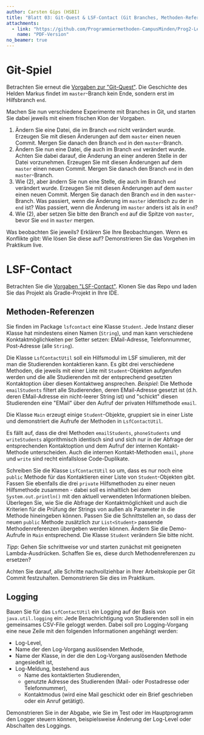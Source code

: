 ```yaml
---
author: Carsten Gips (HSBI)
title: "Blatt 03: Git-Quest & LSF-Contact (Git Branches, Methoden-Referenzen, Logging)"
attachments:
  - link: "https://github.com/Programmiermethoden-CampusMinden/Prog2-Lecture/blob/_pdf/homework/b03.pdf"
    name: "PDF-Version"
no_beamer: true
---
```


<!--  pandoc -s -f markdown -t markdown+smart-grid_tables-multiline_tables-simple_tables --columns=94 --reference-links=true  b03.md  -o xxx.md  -->

# Git-Spiel

Betrachten Sie erneut die [Vorgaben zur "Git-Quest"]. Die Geschichte des Helden Markus findet
im `master`-Branch kein Ende, sondern erst im Hilfsbranch `end`.

Machen Sie nun verschiedene Experimente mit Branches in Git, und starten Sie dabei jeweils mit
einem frischen Klon der Vorgaben.

1.  Ändern Sie eine Datei, die im Branch `end` nicht verändert wurde. Erzeugen Sie mit diesen
    Änderungen auf dem `master` einen neuen Commit. Mergen Sie danach den Branch `end` in den
    `master`-Branch.
2.  Ändern Sie nun eine Datei, die auch im Branch `end` verändert wurde. Achten Sie dabei
    darauf, die Änderung an einer anderen Stelle in der Datei vorzunehmen. Erzeugen Sie mit
    diesen Änderungen auf dem `master` einen neuen Commit. Mergen Sie danach den Branch `end`
    in den `master`-Branch.
3.  Wie (2), aber ändern Sie nun eine Stelle, die auch im Branch `end` verändert wurde.
    Erzeugen Sie mit diesen Änderungen auf dem `master` einen neuen Commit. Mergen Sie danach
    den Branch `end` in den `master`-Branch. Was passiert, wenn die Änderung im `master`
    identisch zu der in `end` ist? Was passiert, wenn die Änderung im `master` anders ist als
    in `end`?
4.  Wie (2), aber setzen Sie bitte den Branch `end` auf die Spitze von `master`, bevor Sie
    `end` in `master` mergen.

Was beobachten Sie jeweils? Erklären Sie Ihre Beobachtungen. Wenn es Konflikte gibt: Wie lösen
Sie diese auf? Demonstrieren Sie das Vorgehen im Praktikum live.

# LSF-Contact

Betrachten Sie die [Vorgaben "LSF-Contact"]. Klonen Sie das Repo und laden Sie das Projekt als
Gradle-Projekt in Ihre IDE.

## Methoden-Referenzen

Sie finden im Package `lsfcontact` eine Klasse `Student`. Jede Instanz dieser Klasse hat
mindestens einen Namen (`String`), und man kann verschiedene Konktaktmöglichkeiten per Setter
setzen: EMail-Adresse, Telefonnummer, Post-Adresse (alle `String`).

Die Klasse `LsfContactUtil` soll ein Hilfsmodul im LSF simulieren, mit der man die
Studierenden kontaktieren kann. Es gibt drei verschiedene Methoden, die jeweils mit einer
Liste mit `Student`-Objekten aufgerufen werden und die alle Studierenden mit der entsprechend
gesetzten Kontaktoption über diesen Kontaktweg ansprechen. *Beispiel*: Die Methode
`emailStudents` filtert alle Studierenden, deren EMail-Adresse gesetzt ist (d.h. deren
EMail-Adresse ein nicht-leerer String ist) und "schickt" diesen Studierenden eine "EMail" über
den Aufruf der privaten Hilfsmethode `email`.

Die Klasse `Main` erzeugt einige `Student`-Objekte, gruppiert sie in einer Liste und
demonstriert die Aufrufe der Methoden in `LsfContactUtil`.

Es fällt auf, dass die drei Methoden `emailStudents`, `phoneStudents` und `writeStudents`
algorithmisch identisch sind und sich nur in der Abfrage der entsprechenden Kontaktoption und
dem Aufruf der internen Kontakt-Methode unterscheiden. Auch die internen Kontakt-Methoden
`email`, `phone` und `write` sind recht einfallslose Code-Duplikate.

Schreiben Sie die Klasse `LsfContactUtil` so um, dass es nur noch eine `public` Methode für
das Kontaktieren einer Liste von `Student`-Objekten gibt. Fassen Sie ebenfalls die drei
`private` Hilfsmethoden zu einer neuen Hilfsmethode zusammen - dabei soll es inhaltlich bei
dem `System.out.println()` mit den aktuell verwendeten Informationen bleiben. Überlegen Sie,
wie Sie die Abfrage der Kontaktmöglichkeit und auch die Kriterien für die Prüfung der Strings
von außen als Parameter in die Methode hineingeben können. Passen Sie die Schnittstellen an,
so dass der neuen `public` Methode zusätzlich zur `List<Student>` passende Methodenreferenzen
übergeben werden können. Ändern Sie die Demo-Aufrufe in `Main` entsprechend. Die Klasse
`Student` verändern Sie bitte nicht.

*Tipp*: Gehen Sie schrittweise vor und starten zunächst mit geeigneten Lambda-Ausdrücken.
Schaffen Sie es, diese durch Methodenreferenzen zu ersetzen?

Achten Sie darauf, alle Schritte nachvollziehbar in Ihrer Arbeitskopie per Git Commit
festzuhalten. Demonstrieren Sie dies im Praktikum.

## Logging

Bauen Sie für das `LsfContactUtil` ein Logging auf der Basis von `java.util.logging` ein: Jede
Benachrichtigung von Studierenden soll in ein gemeinsames CSV-File geloggt werden. Dabei soll
pro Logging-Vorgang eine neue Zeile mit den folgenden Informationen angehängt werden:

- Log-Level,
- Name der den Log-Vorgang auslösenden Methode,
- Name der Klasse, in der die den Log-Vorgang auslösenden Methode angesiedelt ist,
- Log-Meldung, bestehend aus
  - Name des kontaktierten Studierenden,
  - genutzte Adresse des Studierenden (Mail- oder Postadresse oder Telefonnummer),
  - Kontaktmodus (wird eine Mail geschickt oder ein Brief geschrieben oder ein Anruf
    getätigt).

Demonstrieren Sie in der Abgabe, wie Sie im Test oder im Hauptprogramm den Logger steuern
können, beispielsweise Änderung der Log-Level oder Abschalten des Loggings.

  [Vorgaben zur "Git-Quest"]: https://github.com/Programmiermethoden-CampusMinden/prog2_ybel_gitquest
  [Vorgaben "LSF-Contact"]: https://github.com/Programmiermethoden-CampusMinden/prog2_ybel_lsfcontact
